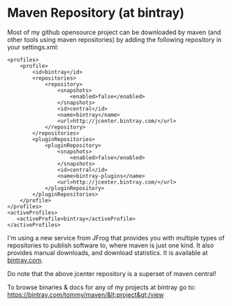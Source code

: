 # Maven Repository (at bintray)

Most of my github opensource project can be downloaded by maven (and other tools using maven repositories) by
adding the following repository in your settings.xml:

    <profiles>
        <profile>
            <id>bintray</id>
            <repositories>
                <repository>
                    <snapshots>
                        <enabled>false</enabled>
                    </snapshots>
                    <id>central</id>
                    <name>bintray</name>
                    <url>http://jcenter.bintray.com/</url>
                </repository>
            </repositories>
            <pluginRepositories>
                <pluginRepository>
                    <snapshots>
                        <enabled>false</enabled>
                    </snapshots>
                    <id>central</id>
                    <name>bintray-plugins</name>
                    <url>http://jcenter.bintray.com/</url>
                </pluginRepository>
            </pluginRepositories>
        </profile>
    </profiles>
    <activeProfiles>
       <activeProfile>bintray</activeProfile>
    </activeProfiles>

I'm using a new service from JFrog that provides you with multiple types of repositories to publish software to, where maven is just one kind. It also provides manual downloads, and download statistics. It is available at [bintray.com](http://www.bintray.com). 

Do note that the above jcenter repository is a superset of maven central!

To browse binaries & docs for any of my projects at bintray go to: https://bintray.com/tommy/maven/&lt;project&gt;/view 
